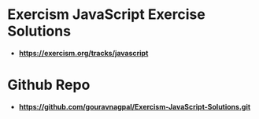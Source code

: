 # Exercism JavaScript Exercise Solutions
- **https://exercism.org/tracks/javascript**

# Github Repo
- **https://github.com/gouravnagpal/Exercism-JavaScript-Solutions.git**